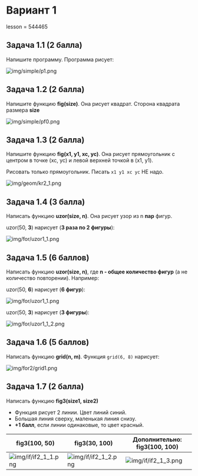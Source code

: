 # Вариант 1

lesson = 544465

## Задача 1.1 (2 балла)

Напишите программу. Программа рисует:

![img/simple/p1.png](https://raw.githubusercontent.com/tatyderb/python_myanmar/master/0_new_turtle/exam/img/simple/p1.png)

## Задача 1.2 (2 балла)

Напишите функцию **fig(size)**. Она рисует квадрат. Сторона квадрата размера **size**

![img/simple/pf0.png](https://raw.githubusercontent.com/tatyderb/python_myanmar/master/0_new_turtle/exam/img/simple/pf0.png)

## Задача 1.3 (2 балла)

Напишите функцию **fig(x1, y1, xc, yc)**. Она рисует прямоугольник 
с центром в точке (xc, yc) и левой верхней точкой в (x1, y1).

Рисовать только прямоугольник. Писать `x1 y1 xc yc` НЕ надо.

![img/geom/kr2_1.png](https://raw.githubusercontent.com/tatyderb/python_myanmar/master/0_new_turtle/exam/img/geom/kr2_1.png)

## Задача 1.4 (3 балла)

Написать функцию **uzor(size, n)**. Она рисует узор из n **пар** фигур.

uzor(50, <b>3</b>) нарисует (**3 раза по 2 фигуры**):

![img/for/uzor1_1.png](https://raw.githubusercontent.com/tatyderb/python_myanmar/master/0_new_turtle/exam/img/for/uzor1_1.png)

## Задача 1.5 (6 баллов)

Написать функцию  **uzor(size, n)**, где **n - общее количество фигур** (а не количество повторении). Например:

uzor(50, <b>6</b>) нарисует (**6 фигур**):

![img/for/uzor1_1.png](https://raw.githubusercontent.com/tatyderb/python_myanmar/master/0_new_turtle/exam/img/for/uzor1_1.png)

uzor(50, <b>3</b>) нарисует (**3 фигуры**):

![img/for/uzor1_1_2.png](https://raw.githubusercontent.com/tatyderb/python_myanmar/master/0_new_turtle/exam/img/for/uzor1_1_2.png)

## Задача 1.6 (5 баллов)

Написать функцию **grid(n, m)**. Функция `grid(6, 8)` нарисует:

![img/for2/grid1.png](https://raw.githubusercontent.com/tatyderb/python_myanmar/master/0_new_turtle/exam/img/for2/grid1.png)


## Задача 1.7 (2 балла)

Написать функцию **fig3(size1, size2)**

* Функция рисует 2 линии. Цвет линий синий.
* Большая линия сверху, маленькая линия снизу.
* **+1 балл**, если линии одинаковые, то цвет красный.

| fig3(100, 50) | fig3(30, 100) | Дополнительно: fig3(100, 100) |
|----|----|----|
| ![img/if/if2_1_1.png](https://raw.githubusercontent.com/tatyderb/python_myanmar/master/0_new_turtle/exam/img/if/if2_1_1.png) |  ![img/if/if2_1_2.png](https://raw.githubusercontent.com/tatyderb/python_myanmar/master/0_new_turtle/exam/img/if/if2_1_2.png)  | ![img/if/if2_1_3.png](https://raw.githubusercontent.com/tatyderb/python_myanmar/master/0_new_turtle/exam/img/if/if2_1_3.png) |

